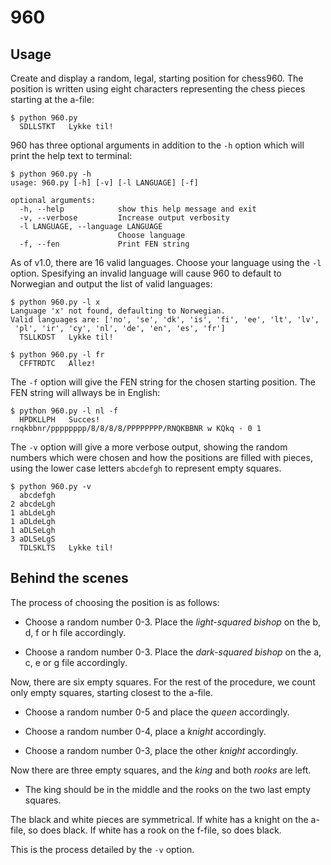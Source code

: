 # 960

## Usage

Create and display a random, legal, starting position for chess960.
The position is written using eight characters representing the chess pieces
starting at the a-file:

    $ python 960.py
      SDLLSTKT   Lykke til!

960 has three optional arguments in addition to the `-h` option which will
print the help text to terminal:

    $ python 960.py -h
    usage: 960.py [-h] [-v] [-l LANGUAGE] [-f]

    optional arguments:
      -h, --help            show this help message and exit
      -v, --verbose         Increase output verbosity
      -l LANGUAGE, --language LANGUAGE
                            Choose language
      -f, --fen             Print FEN string

As of v1.0, there are 16 valid languages. Choose your language using the `-l`
option. Spesifying an invalid language
will cause 960 to default to Norwegian and output the list of valid languages:

    $ python 960.py -l x
    Language 'x' not found, defaulting to Norwegian.
    Valid languages are: ['no', 'se', 'dk', 'is', 'fi', 'ee', 'lt', 'lv',
     'pl', 'ir', 'cy', 'nl', 'de', 'en', 'es', 'fr']
      TSLLKDST   Lykke til!

    $ python 960.py -l fr
      CFFTRDTC   Allez!

The `-f` option will give the FEN string for the chosen starting position.
The FEN string will allways be in English:

    $ python 960.py -l nl -f
      HPDKLLPH   Succes!
    rnqkbbnr/pppppppp/8/8/8/8/PPPPPPPP/RNQKBBNR w KQkq - 0 1

The `-v` option will give a more verbose output, showing the random numbers
which were chosen and how the positions are filled with pieces, using the
lower case letters `abcdefgh` to represent empty squares.

    $ python 960.py -v
      abcdefgh
    2 abcdeLgh
    1 abLdeLgh
    1 aDLdeLgh
    1 aDLSeLgh
    3 aDLSeLgS
      TDLSKLTS   Lykke til!

## Behind the scenes

The process of choosing the position is as follows:

- Choose a random number 0-3. Place the *light-squared bishop* on the b, d,
f or h file accordingly.

- Choose a random number 0-3. Place the *dark-squared bishop* on the a, c,
e or g file accordingly.

Now, there are six empty squares. For the rest of the procedure, we count
only empty squares, starting closest to the a-file.

- Choose a random number 0-5 and place the *queen* accordingly.

- Choose a random number 0-4, place a *knight* accordingly.

- Choose a random number 0-3, place the other *knight* accordingly.

Now there are three empty squares, and the *king* and both *rooks* are left.

- The king should be in the middle and the rooks on the two last empty squares.

The black and white pieces are symmetrical. If white has a knight on the
a-file, so does black. If white has a rook on the f-file, so does black.

This is the process detailed by the `-v` option.
